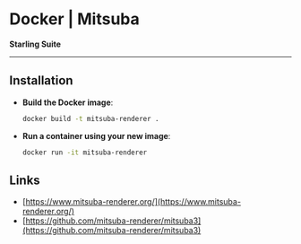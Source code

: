 # Docker | Mitsuba

**Starling Suite**

---

## Installation

- **Build the Docker image**:

  ```bash
  docker build -t mitsuba-renderer .
  ```

- **Run a container using your new image**:

  ```bash
  docker run -it mitsuba-renderer
  ```

## Links

- [https://www.mitsuba-renderer.org/](https://www.mitsuba-renderer.org/)
- [https://github.com/mitsuba-renderer/mitsuba3](https://github.com/mitsuba-renderer/mitsuba3)

